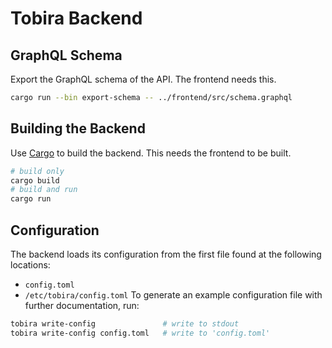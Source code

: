 Tobira Backend
==============

GraphQL Schema
--------------

Export the GraphQL schema of the API.
The frontend needs this.

```sh
cargo run --bin export-schema -- ../frontend/src/schema.graphql
```


Building the Backend
--------------------

Use [Cargo](https://doc.rust-lang.org/cargo/getting-started/first-steps.html) to build the backend.
This needs the frontend to be built.

```sh
# build only
cargo build
# build and run
cargo run
```

Configuration
-------------

The backend loads its configuration from the first file found at the following locations:
- `config.toml`
- `/etc/tobira/config.toml`
To generate an example configuration file with further documentation, run:

```sh
tobira write-config               # write to stdout
tobira write-config config.toml   # write to 'config.toml'
```
